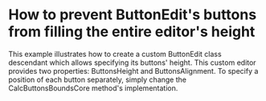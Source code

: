 # How to prevent ButtonEdit's buttons from filling the entire editor's height


<p>This example illustrates how to create a custom ButtonEdit class descendant which allows specifying its buttons' height. This custom editor provides two properties: ButtonsHeight and ButtonsAlignment. To specify a position of each button separately, simply change the CalcButtonsBoundsCore method's implementation.</p>

<br/>


